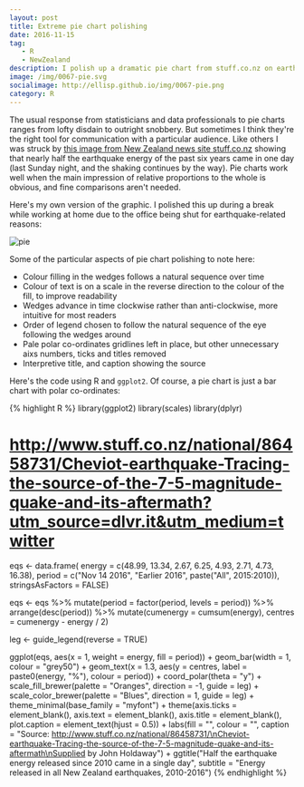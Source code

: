 ```yaml
---
layout: post
title: Extreme pie chart polishing
date: 2016-11-15
tag: 
   - R
   - NewZealand
description: I polish up a dramatic pie chart from stuff.co.nz on earthquake energy released in New Zealand over the last few years.
image: /img/0067-pie.svg
socialimage: http://ellisp.github.io/img/0067-pie.png
category: R
---
```


The usual response from statisticians and data professionals to pie charts ranges from lofty disdain to outright snobbery.  But sometimes I think they're the right tool for communication with a particular audience.  Like others I was struck by [this image from New Zealand news site stuff.co.nz](http://www.stuff.co.nz/national/86458731/Cheviot-earthquake-Tracing-the-source-of-the-7-5-magnitude-quake-and-its-aftermath) showing that nearly half the earthquake energy of the past six years came in one day (last Sunday night, and the shaking continues by the way).  Pie charts work well when the main impression of relative proportions to the whole is obvious, and fine comparisons aren't needed.

Here's my own version of the graphic.  I polished this up during a break while working at home due to the office being shut for earthquake-related reasons:

![pie](/img/0067-pie.svg)

Some of the particular aspects of pie chart polishing to note here:

* Colour filling in the wedges follows a natural sequence over time
* Colour of text is on a scale in the reverse direction to the colour of the fill, to improve readability
* Wedges advance in time clockwise rather than anti-clockwise, more intuitive for most readers
* Order of legend chosen to follow the natural sequence of the eye following the wedges around
* Pale polar co-ordinates gridlines left in place, but other unnecessary aixs numbers, ticks and titles removed
* Interpretive title, and caption showing the source

Here's the code using R and `ggplot2`.  Of course, a pie chart is just a bar chart with polar co-ordinates:

{% highlight R %}
library(ggplot2)
library(scales)
library(dplyr)

# http://www.stuff.co.nz/national/86458731/Cheviot-earthquake-Tracing-the-source-of-the-7-5-magnitude-quake-and-its-aftermath?utm_source=dlvr.it&utm_medium=twitter

eqs <- data.frame(
   energy = c(48.99, 13.34, 2.67, 6.25, 4.93, 2.71, 4.73, 16.38),
   period = c("Nov 14 2016", "Earlier 2016", paste("All", 2015:2010)),
   stringsAsFactors = FALSE)

eqs <- eqs %>%
   mutate(period = factor(period, levels = period)) %>%
   arrange(desc(period)) %>%
   mutate(cumenergy = cumsum(energy),
          centres = cumenergy - energy / 2)
             

leg <- guide_legend(reverse = TRUE)

ggplot(eqs, aes(x = 1, weight = energy, fill = period)) +
   geom_bar(width = 1, colour = "grey50") +
   geom_text(x = 1.3, aes(y = centres, label = paste0(energy, "%"), colour = period)) +
   coord_polar(theta = "y") +
   scale_fill_brewer(palette = "Oranges", direction = -1, guide = leg) +
   scale_color_brewer(palette = "Blues", direction = 1, guide = leg)    +
   theme_minimal(base_family = "myfont") +
   theme(axis.ticks = element_blank(),
         axis.text = element_blank(),
         axis.title = element_blank(),
         plot.caption = element_text(hjust = 0.5)) +
   labs(fill = "", colour = "", 
        caption = "Source: http://www.stuff.co.nz/national/86458731/\nCheviot-earthquake-Tracing-the-source-of-the-7-5-magnitude-quake-and-its-aftermath\nSupplied by John Holdaway") +
   ggtitle("Half the earthquake energy released since 2010 came in a single day",
           subtitle = "Energy released in all New Zealand earthquakes, 2010-2016")
{% endhighlight %}
